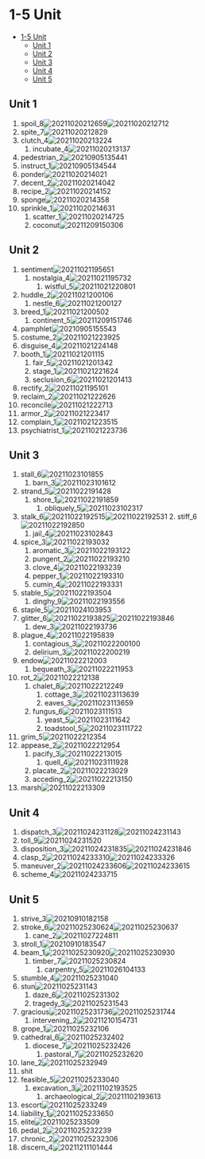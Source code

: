 # 1-5 Unit

- [1-5 Unit](#1-5-unit)
  - [Unit 1](#unit-1)
  - [Unit 2](#unit-2)
  - [Unit 3](#unit-3)
  - [Unit 4](#unit-4)
  - [Unit 5](#unit-5)

## Unit 1

1. spoil_8![20211020212659](https://raw.githubusercontent.com/Logible/Image/main/note_image/20211020212659.png)![20211020212712](https://raw.githubusercontent.com/Logible/Image/main/note_image/20211020212712.png)
2. spite_7![20211020212829](https://raw.githubusercontent.com/Logible/Image/main/note_image/20211020212829.png)
3. clutch_4![20211020213224](https://raw.githubusercontent.com/Logible/Image/main/note_image/20211020213224.png)
   1. incubate_4![20211020213137](https://raw.githubusercontent.com/Logible/Image/main/note_image/20211020213137.png)
4. pedestrian_2![20210905135441](https://raw.githubusercontent.com/Logible/Image/main/note_image/20210905135441.png)
5. instruct_1![20210905134544](https://raw.githubusercontent.com/Logible/Image/main/note_image/20210905134544.png)
6. ponder![20211020214021](https://raw.githubusercontent.com/Logible/Image/main/note_image/20211020214021.png)
7. decent_2![20211020214042](https://raw.githubusercontent.com/Logible/Image/main/note_image/20211020214042.png)
8. recipe_2![20211020214152](https://raw.githubusercontent.com/Logible/Image/main/note_image/20211020214152.png)
9. sponge![20211020214358](https://raw.githubusercontent.com/Logible/Image/main/note_image/20211020214358.png)
10. sprinkle_1![20211020214631](https://raw.githubusercontent.com/Logible/Image/main/note_image/20211020214631.png)
    1. scatter_1![20211020214725](https://raw.githubusercontent.com/Logible/Image/main/note_image/20211020214725.png)
    2. coconut![20211209150306](https://raw.githubusercontent.com/Logible/Image/main/note_image/20211209150306.png)

## Unit 2

1. sentiment![20211021195651](https://raw.githubusercontent.com/Logible/Image/main/note_image/20211021195651.png)
   1. nostalgia_4![20211021195732](https://raw.githubusercontent.com/Logible/Image/main/note_image/20211021195732.png)
      1. wistful_5![20211021220801](https://raw.githubusercontent.com/Logible/Image/main/note_image/20211021220801.png)
2. huddle_2![20211021200106](https://raw.githubusercontent.com/Logible/Image/main/note_image/20211021200106.png)
   1. nestle_6![20211021200127](https://raw.githubusercontent.com/Logible/Image/main/note_image/20211021200127.png)
3. breed_1![20211021200502](https://raw.githubusercontent.com/Logible/Image/main/note_image/20211021200502.png)
   1. continent_5![20211209151746](https://raw.githubusercontent.com/Logible/Image/main/note_image/20211209151746.png)
4. pamphlet![20210905155543](https://raw.githubusercontent.com/Logible/Image/main/note_image/20210905155543.png)
5. costume_2![20211021223925](https://raw.githubusercontent.com/Logible/Image/main/note_image/20211021223925.png)
6. disguise_4![20211021224148](https://raw.githubusercontent.com/Logible/Image/main/note_image/20211021224148.png)
7. booth_1![20211021201115](https://raw.githubusercontent.com/Logible/Image/main/note_image/20211021201115.png)
   1. fair_5![20211021201342](https://raw.githubusercontent.com/Logible/Image/main/note_image/20211021201342.png)
   2. stage_1![20211021221624](https://raw.githubusercontent.com/Logible/Image/main/note_image/20211021221624.png)
   3. seclusion_6![20211021201413](https://raw.githubusercontent.com/Logible/Image/main/note_image/20211021201413.png)
8. rectify_2![20211021195101](https://raw.githubusercontent.com/Logible/Image/main/note_image/20211021195101.png)
9. reclaim_2![20211021222626](https://raw.githubusercontent.com/Logible/Image/main/note_image/20211021222626.png)
10. reconcile![20211021222713](https://raw.githubusercontent.com/Logible/Image/main/note_image/20211021222713.png)
11. armor_2![20211021223417](https://raw.githubusercontent.com/Logible/Image/main/note_image/20211021223417.png)
12. complain_1![20211021223515](https://raw.githubusercontent.com/Logible/Image/main/note_image/20211021223515.png)
13. psychiatrist_1![20211021223736](https://raw.githubusercontent.com/Logible/Image/main/note_image/20211021223736.png)

## Unit 3

1. stall_6![20211023101855](https://raw.githubusercontent.com/Logible/Image/main/note_image/20211023101855.png)
   1. barn_3![20211023101612](https://raw.githubusercontent.com/Logible/Image/main/note_image/20211023101612.png)
2. strand_5![20211022191428](https://raw.githubusercontent.com/Logible/Image/main/note_image/20211022191428.png)
   1. shore_1![20211022191859](https://raw.githubusercontent.com/Logible/Image/main/note_image/20211022191859.png)
      1. obliquely_5![20211023102317](https://raw.githubusercontent.com/Logible/Image/main/note_image/20211023102317.png)
3. stalk_6![20211022192515](https://raw.githubusercontent.com/Logible/Image/main/note_image/20211022192515.png)![20211022192531](https://raw.githubusercontent.com/Logible/Image/main/note_image/20211022192531.png)
   2. stiff_6![20211022192850](https://raw.githubusercontent.com/Logible/Image/main/note_image/20211022192850.png)
      1. jail_4![20211023102843](https://raw.githubusercontent.com/Logible/Image/main/note_image/20211023102843.png)
4. spice_3![20211022193032](https://raw.githubusercontent.com/Logible/Image/main/note_image/20211022193032.png)
   1. aromatic_3![20211022193122](https://raw.githubusercontent.com/Logible/Image/main/note_image/20211022193122.png)
   2. pungent_2![20211022193210](https://raw.githubusercontent.com/Logible/Image/main/note_image/20211022193210.png)
   3. clove_4![20211022193239](https://raw.githubusercontent.com/Logible/Image/main/note_image/20211022193239.png)
   4. pepper_1![20211022193310](https://raw.githubusercontent.com/Logible/Image/main/note_image/20211022193310.png)
   5. cumin_4![20211022193331](https://raw.githubusercontent.com/Logible/Image/main/note_image/20211022193331.png)
5. stable_5![20211022193504](https://raw.githubusercontent.com/Logible/Image/main/note_image/20211022193504.png)
   1. dinghy_9![20211022193556](https://raw.githubusercontent.com/Logible/Image/main/note_image/20211022193556.png)
6. staple_5![20211024103953](https://raw.githubusercontent.com/Logible/Image/main/note_image/20211024103953.png)
7. glitter_6![20211022193825](https://raw.githubusercontent.com/Logible/Image/main/note_image/20211022193825.png)![20211022193846](https://raw.githubusercontent.com/Logible/Image/main/note_image/20211022193846.png)
   1. dew_3![20211022193736](https://raw.githubusercontent.com/Logible/Image/main/note_image/20211022193736.png)
8. plague_4![20211022195839](https://raw.githubusercontent.com/Logible/Image/main/note_image/20211022195839.png)
   1. contagious_3![20211022200100](https://raw.githubusercontent.com/Logible/Image/main/note_image/20211022200100.png)
   2. delirium_3![20211022200219](https://raw.githubusercontent.com/Logible/Image/main/note_image/20211022200219.png)
9. endow![20211022212003](https://raw.githubusercontent.com/Logible/Image/main/note_image/20211022212003.png)
   1. bequeath_3![20211022211953](https://raw.githubusercontent.com/Logible/Image/main/note_image/20211022211953.png)
10. rot_2![20211022212138](https://raw.githubusercontent.com/Logible/Image/main/note_image/20211022212138.png)
    1. chalet_8![20211022212249](https://raw.githubusercontent.com/Logible/Image/main/note_image/20211022212249.png)
       1. cottage_3![20211023113639](https://raw.githubusercontent.com/Logible/Image/main/note_image/20211023113639.png)
       2. eaves_3![20211023113659](https://raw.githubusercontent.com/Logible/Image/main/note_image/20211023113659.png)
    2. fungus_6![20211023111513](https://raw.githubusercontent.com/Logible/Image/main/note_image/20211023111513.png)
       1. yeast_5![20211023111642](https://raw.githubusercontent.com/Logible/Image/main/note_image/20211023111642.png)
       2. toadstool_5![20211023111722](https://raw.githubusercontent.com/Logible/Image/main/note_image/20211023111722.png)
11. grim_5![20211022212354](https://raw.githubusercontent.com/Logible/Image/main/note_image/20211022212354.png)
12. appease_2![20211022212954](https://raw.githubusercontent.com/Logible/Image/main/note_image/20211022212954.png)
    1. pacify_3![20211022213015](https://raw.githubusercontent.com/Logible/Image/main/note_image/20211022213015.png)
       1. quell_4![20211023111928](https://raw.githubusercontent.com/Logible/Image/main/note_image/20211023111928.png)
    2. placate_2![20211022213029](https://raw.githubusercontent.com/Logible/Image/main/note_image/20211022213029.png)
    3. acceding_2![20211022213150](https://raw.githubusercontent.com/Logible/Image/main/note_image/20211022213150.png)
13. marsh![20211022213309](https://raw.githubusercontent.com/Logible/Image/main/note_image/20211022213309.png)

## Unit 4

1. dispatch_3![20211024231128](https://raw.githubusercontent.com/Logible/Image/main/note_image/20211024231128.png)![20211024231143](https://raw.githubusercontent.com/Logible/Image/main/note_image/20211024231143.png)
2. toll_9![20211024231520](https://raw.githubusercontent.com/Logible/Image/main/note_image/20211024231520.png)
3. disposition_3![20211024231835](https://raw.githubusercontent.com/Logible/Image/main/note_image/20211024231835.png)![20211024231846](https://raw.githubusercontent.com/Logible/Image/main/note_image/20211024231846.png)
4. clasp_2![20211024233310](https://raw.githubusercontent.com/Logible/Image/main/note_image/20211024233310.png)![20211024233326](https://raw.githubusercontent.com/Logible/Image/main/note_image/20211024233326.png)
5. maneuver_2![20211024233606](https://raw.githubusercontent.com/Logible/Image/main/note_image/20211024233606.png)![20211024233615](https://raw.githubusercontent.com/Logible/Image/main/note_image/20211024233615.png)
6. scheme_4![20211024233715](https://raw.githubusercontent.com/Logible/Image/main/note_image/20211024233715.png)

## Unit 5

1. strive_3![20210910182158](https://raw.githubusercontent.com/Logible/Image/main/note_image/20210910182158.png)
2. stroke_6![20211025230624](https://raw.githubusercontent.com/Logible/Image/main/note_image/20211025230624.png)![20211025230637](https://raw.githubusercontent.com/Logible/Image/main/note_image/20211025230637.png)
   1. cane_2![20211027224811](https://raw.githubusercontent.com/Logible/Image/main/note_image/20211027224811.png)
3. stroll_1![20210910183547](https://raw.githubusercontent.com/Logible/Image/main/note_image/20210910183547.png)
4. beam_1![20211025230920](https://raw.githubusercontent.com/Logible/Image/main/note_image/20211025230920.png)![20211025230930](https://raw.githubusercontent.com/Logible/Image/main/note_image/20211025230930.png)
   1. timber_7![20211025230824](https://raw.githubusercontent.com/Logible/Image/main/note_image/20211025230824.png)
      1. carpentry_5![20211026104133](https://raw.githubusercontent.com/Logible/Image/main/note_image/20211026104133.png)
5. stumble_4![20211025231040](https://raw.githubusercontent.com/Logible/Image/main/note_image/20211025231040.png)
6. stun![20211025231143](https://raw.githubusercontent.com/Logible/Image/main/note_image/20211025231143.png)
   1. daze_6![20211025231302](https://raw.githubusercontent.com/Logible/Image/main/note_image/20211025231302.png)
   2. tragedy_3![20211025231543](https://raw.githubusercontent.com/Logible/Image/main/note_image/20211025231543.png)
7. gracious![20211025231736](https://raw.githubusercontent.com/Logible/Image/main/note_image/20211025231736.png)![20211025231744](https://raw.githubusercontent.com/Logible/Image/main/note_image/20211025231744.png)
   1. intervening_2![20211210154731](https://raw.githubusercontent.com/Logible/Image/main/note_image/20211210154731.png)
8. grope_1![20211025232106](https://raw.githubusercontent.com/Logible/Image/main/note_image/20211025232106.png)
9. cathedral_6![20211025232402](https://raw.githubusercontent.com/Logible/Image/main/note_image/20211025232402.png)
   1. diocese_7![20211025232426](https://raw.githubusercontent.com/Logible/Image/main/note_image/20211025232426.png)
      1. pastoral_7![20211025232620](https://raw.githubusercontent.com/Logible/Image/main/note_image/20211025232620.png)
10. lane_2![20211025232949](https://raw.githubusercontent.com/Logible/Image/main/note_image/20211025232949.png)
11. shit
12. feasible_5![20211025233040](https://raw.githubusercontent.com/Logible/Image/main/note_image/20211025233040.png)
    1. excavation_3![20211102193525](https://raw.githubusercontent.com/Logible/Image/main/note_image/20211102193525.png)
       1. archaeological_2![20211102193613](https://raw.githubusercontent.com/Logible/Image/main/note_image/20211102193613.png)
13. escort![20211025233249](https://raw.githubusercontent.com/Logible/Image/main/note_image/20211025233249.png)
14. liability_1![20211025233650](https://raw.githubusercontent.com/Logible/Image/main/note_image/20211025233650.png)
15. elite![20211025233509](https://raw.githubusercontent.com/Logible/Image/main/note_image/20211025233509.png)
16. pedal_2![20211025232239](https://raw.githubusercontent.com/Logible/Image/main/note_image/20211025232239.png)
17. chronic_2![20211025232306](https://raw.githubusercontent.com/Logible/Image/main/note_image/20211025232306.png)
18. discern_4![20211211101444](https://raw.githubusercontent.com/Logible/Image/main/note_image/20211211101444.png)
